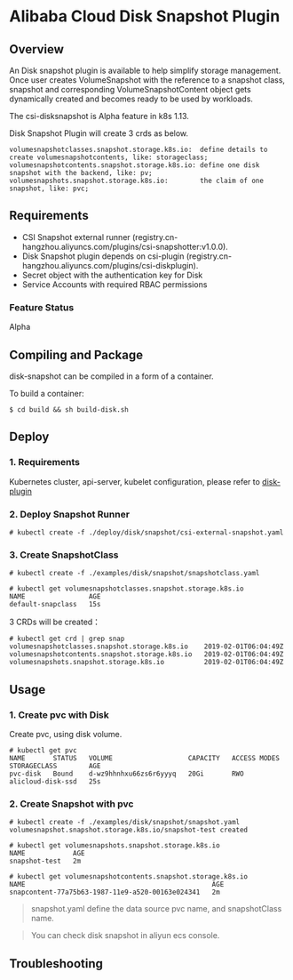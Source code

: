 # Alibaba Cloud Disk Snapshot Plugin

## Overview

An Disk snapshot plugin is available to help simplify storage management.
Once user creates VolumeSnapshot with the reference to a snapshot class, snapshot and
corresponding VolumeSnapshotContent object gets dynamically created and becomes ready to be used by
workloads.

The csi-disksnapshot is Alpha feature in k8s 1.13.

Disk Snapshot Plugin will create 3 crds as below.

```
volumesnapshotclasses.snapshot.storage.k8s.io:  define details to create volumesnapshotcontents, like: storageclass;
volumesnapshotcontents.snapshot.storage.k8s.io: define one disk snapshot with the backend, like: pv;
volumesnapshots.snapshot.storage.k8s.io:        the claim of one snapshot, like: pvc;
```

## Requirements

* CSI Snapshot external runner (registry.cn-hangzhou.aliyuncs.com/plugins/csi-snapshotter:v1.0.0).
* Disk Snapshot plugin depends on csi-plugin (registry.cn-hangzhou.aliyuncs.com/plugins/csi-diskplugin).
* Secret object with the authentication key for Disk
* Service Accounts with required RBAC permissions

### Feature Status
Alpha

## Compiling and Package
disk-snapshot can be compiled in a form of a container.

To build a container:
```
$ cd build && sh build-disk.sh
```

## Deploy

### 1. Requirements
Kubernetes cluster, api-server, kubelet configuration, please refer to [disk-plugin](./README-disk.md)


### 2. Deploy Snapshot Runner

```
# kubectl create -f ./deploy/disk/snapshot/csi-external-snapshot.yaml
```

### 3. Create SnapshotClass
```
# kubectl create -f ./examples/disk/snapshot/snapshotclass.yaml

# kubectl get volumesnapshotclasses.snapshot.storage.k8s.io
NAME                AGE
default-snapclass   15s
```

3 CRDs will be created：

```
# kubectl get crd | grep snap
volumesnapshotclasses.snapshot.storage.k8s.io    2019-02-01T06:04:49Z
volumesnapshotcontents.snapshot.storage.k8s.io   2019-02-01T06:04:49Z
volumesnapshots.snapshot.storage.k8s.io          2019-02-01T06:04:49Z
```

## Usage

### 1. Create pvc with Disk
Create pvc, using disk volume.

```
# kubectl get pvc
NAME       STATUS   VOLUME                   CAPACITY   ACCESS MODES   STORAGECLASS        AGE
pvc-disk   Bound    d-wz9hhnhxu66zs6r6yyyq   20Gi       RWO            alicloud-disk-ssd   25s

```


### 2. Create Snapshot with pvc
```
# kubectl create -f ./examples/disk/snapshot/snapshot.yaml
volumesnapshot.snapshot.storage.k8s.io/snapshot-test created

# kubectl get volumesnapshots.snapshot.storage.k8s.io
NAME            AGE
snapshot-test   2m

# kubectl get volumesnapshotcontents.snapshot.storage.k8s.io
NAME                                               AGE
snapcontent-77a75b63-1987-11e9-a520-00163e024341   2m
```

> snapshot.yaml define the data source pvc name, and snapshotClass name.

> You can check disk snapshot in aliyun ecs console.

## Troubleshooting
